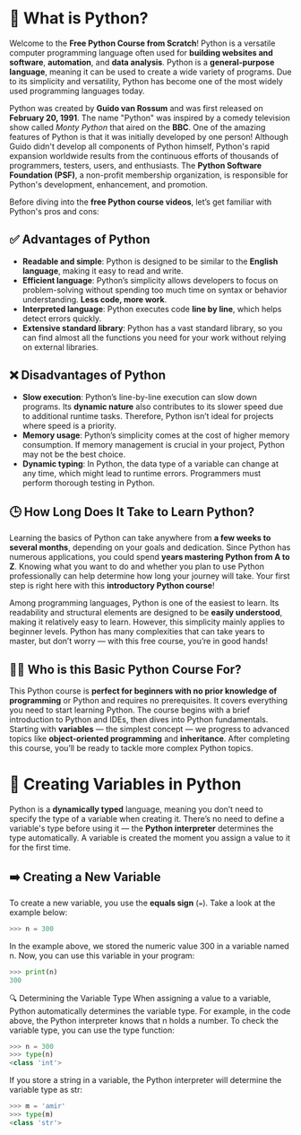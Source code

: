 # 🐍 What is Python?

Welcome to the **Free Python Course from Scratch**! Python is a versatile computer programming language often used for **building websites and software**, **automation**, and **data analysis**. Python is a **general-purpose language**, meaning it can be used to create a wide variety of programs. Due to its simplicity and versatility, Python has become one of the most widely used programming languages today.

Python was created by **Guido van Rossum** and was first released on **February 20, 1991**. The name "Python" was inspired by a comedy television show called *Monty Python* that aired on the **BBC**. One of the amazing features of Python is that it was initially developed by one person! Although Guido didn't develop all components of Python himself, Python's rapid expansion worldwide results from the continuous efforts of thousands of programmers, testers, users, and enthusiasts. The **Python Software Foundation (PSF)**, a non-profit membership organization, is responsible for Python's development, enhancement, and promotion.

Before diving into the **free Python course videos**, let’s get familiar with Python's pros and cons:

## ✅ Advantages of Python
- **Readable and simple**: Python is designed to be similar to the **English language**, making it easy to read and write.
- **Efficient language**: Python’s simplicity allows developers to focus on problem-solving without spending too much time on syntax or behavior understanding. **Less code, more work**.
- **Interpreted language**: Python executes code **line by line**, which helps detect errors quickly.
- **Extensive standard library**: Python has a vast standard library, so you can find almost all the functions you need for your work without relying on external libraries.

## ❌ Disadvantages of Python
- **Slow execution**: Python’s line-by-line execution can slow down programs. Its **dynamic nature** also contributes to its slower speed due to additional runtime tasks. Therefore, Python isn’t ideal for projects where speed is a priority.
- **Memory usage**: Python’s simplicity comes at the cost of higher memory consumption. If memory management is crucial in your project, Python may not be the best choice.
- **Dynamic typing**: In Python, the data type of a variable can change at any time, which might lead to runtime errors. Programmers must perform thorough testing in Python.

## 🕒 How Long Does It Take to Learn Python?
Learning the basics of Python can take anywhere from **a few weeks to several months**, depending on your goals and dedication. Since Python has numerous applications, you could spend **years mastering Python from A to Z**. Knowing what you want to do and whether you plan to use Python professionally can help determine how long your journey will take. Your first step is right here with this **introductory Python course**!

Among programming languages, Python is one of the easiest to learn. Its readability and structural elements are designed to be **easily understood**, making it relatively easy to learn. However, this simplicity mainly applies to beginner levels. Python has many complexities that can take years to master, but don’t worry — with this free course, you’re in good hands!

## 🧑‍🏫 Who is this Basic Python Course For?
This Python course is **perfect for beginners with no prior knowledge of programming** or Python and requires no prerequisites. It covers everything you need to start learning Python. The course begins with a brief introduction to Python and IDEs, then dives into Python fundamentals. Starting with **variables** — the simplest concept — we progress to advanced topics like **object-oriented programming** and **inheritance**. After completing this course, you’ll be ready to tackle more complex Python topics.

# 🐍 Creating Variables in Python

Python is a **dynamically typed** language, meaning you don’t need to specify the type of a variable when creating it. There’s no need to define a variable's type before using it — the **Python interpreter** determines the type automatically. A variable is created the moment you assign a value to it for the first time.

## ➡️ Creating a New Variable

To create a new variable, you use the **equals sign** (`=`). Take a look at the example below:

```python
>>> n = 300
```
In the example above, we stored the numeric value 300 in a variable named n. Now, you can use this variable in your program:

```python
>>> print(n)
300
```
🔍 Determining the Variable Type
When assigning a value to a variable, Python automatically determines the variable type. For example, in the code above, the Python interpreter knows that n holds a number. To check the variable type, you can use the type function:

```python
>>> n = 300
>>> type(n)
<class 'int'>
```
If you store a string in a variable, the Python interpreter will determine the variable type as str:

```python
>>> m = 'amir'
>>> type(m)
<class 'str'>
```
